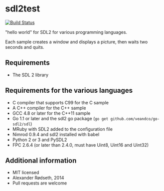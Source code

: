 sdl2test
========

[![Build Status](https://travis-ci.org/xyproto/sdl2test.svg?branch=master)](https://travis-ci.org/xyproto/sdl2test)
<!-- [![Build Status](https://drone.io/github.com/xyproto/browserspeak/status.png)](https://drone.io/github.com/xyproto/browserspeak/latest) -->

"hello world" for SDL2 for various programming languages.

Each sample creates a window and displays a picture, then waits two seconds and quits.

Requirements
------------

* The SDL 2 library

Requirements for the various languages
--------------------------------------
* C compiler that supports C99 for the C sample
* A C++ compiler for the C++ sample
* GCC 4.8 or later for the C++11 sample
* Go 1.1 or later and the sdl2 go package (`go get github.com/veandco/go-sdl2/sdl`)
* MRuby with SDL2 added to the configuration file
* Nimrod 0.9.4 and sdl2 installed with babel
* Python 2 or 3 and PySDL2
* FPC 2.6.4 (or later than 2.4.0, must have Uint8, Uint16 and Uint32)

Additional information
----------------------

* MIT licensed
* Alexander Rødseth, 2014
* Pull requests are welcome
